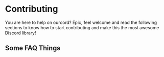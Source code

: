 # Contributing
You are here to help on ourcord? Epic, feel welcome and read the following sections to know how to start contributing and make this the most awesome Discord library!

## Some FAQ Things
